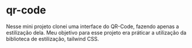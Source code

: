 # qr-code
Nesse mini projeto clonei uma interface do QR-Code, fazendo apenas a estilização dela.
Meu objetivo para esse projeto era práticar a utilização da biblioteca de estilização, tailwind CSS. 
